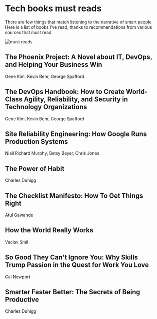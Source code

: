 # Tech books must reads

There are few things that match listening to the narrative of smart people
Here is a list of books I've read, thanks to recommendations from various sources that must read

![must reads](https://raoconnor.github.io/docs/assets/images/books.png)

## The Phoenix Project: A Novel about IT, DevOps, and Helping Your Business Win
Gene Kim, Kevin Behr, George Spafford 


## The DevOps Handbook: How to Create World-Class Agility, Reliability, and Security in Technology Organizations
Gene Kim, Kevin Behr, George Spafford 


## Site Reliability Engineering: How Google Runs Production Systems
Niall Richard Murphy, Betsy Beyer, Chris Jones 





## The Power of Habit 
Charles Duhigg


## The Checklist Manifesto: How To Get Things Right
Atul Gawande


## How the World Really Works
Vaclav Smil



## So Good They Can't Ignore You: Why Skills Trump Passion in the Quest for Work You Love
Cal Newport

## Smarter Faster Better: The Secrets of Being Productive
Charles Duhigg
 
